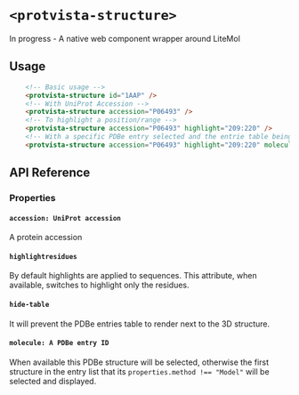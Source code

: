 
# `<protvista-structure>`
In progress - A native web component wrapper around LiteMol

## Usage
```html
    <!-- Basic usage -->
    <protvista-structure id="1AAP" />
    <!-- With UniProt Accession -->
    <protvista-structure accession="P06493" />
    <!-- To highlight a position/range -->
    <protvista-structure accession="P06493" highlight="209:220" />
    <!-- With a specific PDBe entry selected and the entrie table being hidden -->
    <protvista-structure accession="P06493" highlight="209:220" molecule="4YC3" hide-table/>
```

## API Reference

### Properties
#### `accession: UniProt accession`
A protein accession

#### `highlightresidues`
By default highlights are applied to sequences. This attribute, when available, switches to highlight only the residues.

#### `hide-table`
It will prevent the PDBe entries table to render next to the 3D structure.

#### `molecule: A PDBe entry ID`
When available this PDBe structure will be selected, otherwise the first structure in the entry list that its `properties.method !== "Model"` will be selected and displayed.
